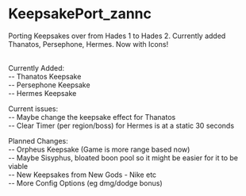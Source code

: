 # KeepsakePort_zannc
Porting Keepsakes over from Hades 1 to Hades 2. Currently added Thanatos, Persephone, Hermes. Now with Icons! <br><br>

Currently Added: <br>
    -- Thanatos Keepsake<br>
    -- Persephone Keepsake<br>
    -- Hermes Keepsake

Current issues: <br>
    -- Maybe change the keepsake effect for Thanatos <br>
    -- Clear Timer (per region/boss) for Hermes is at a static 30 seconds

Planned Changes: <br>
    -- Orpheus Keepsake (Game is more range based now)<br>
    -- Maybe Sisyphus, bloated boon pool so it might be easier for it to be viable<br>
    -- New Keepsakes from New Gods - Nike etc <br>
    -- More Config Options (eg dmg/dodge bonus)
